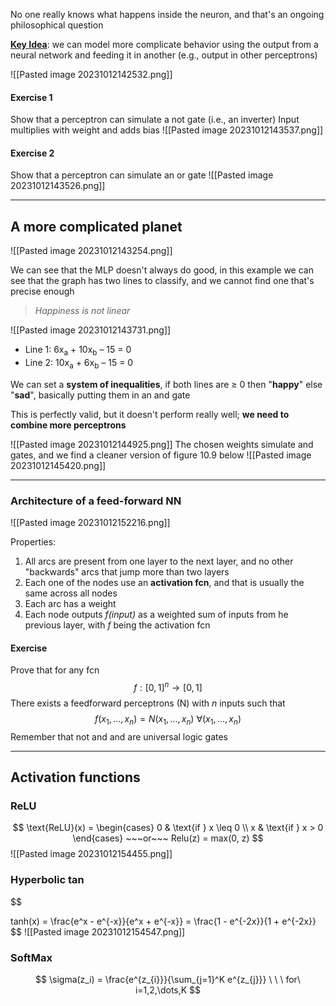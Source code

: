 No one really knows what happens inside the neuron, and that's an ongoing philosophical question

<u><b>Key Idea</b></u>: we can model more complicate behavior using the output from a neural network and feeding it in another (e.g., output in other perceptrons)

![[Pasted image 20231012142532.png]]
#### Exercise 1
Show that a perceptron can simulate a not gate (i.e., an inverter) 
Input multiplies with weight and adds bias
![[Pasted image 20231012143537.png]]
#### Exercise 2
Show that a perceptron can simulate an or gate
![[Pasted image 20231012143526.png]]

---------
## A more complicated planet

![[Pasted image 20231012143254.png]]

We can see that the MLP doesn't always do good, in this example we can see that the graph has two lines to classify, and we cannot find one that's precise enough
>*Happiness is not linear* 

![[Pasted image 20231012143731.png]]
* Line 1: 6x<sub>a</sub> + 10x<sub>b</sub> – 15 = 0
* Line 2: 10x<sub>a</sub> + 6x<sub>b</sub> – 15 = 0

We can set a **system of inequalities**, if both lines are $\geq$ 0 then "**happy**" else "**sad**", basically putting them in an and gate

This is perfectly valid, but it doesn't perform really well; **we need to combine more perceptrons**

![[Pasted image 20231012144925.png]]
The chosen weights simulate and gates, and we find a cleaner version of figure 10.9 below
![[Pasted image 20231012145420.png]]

------
### Architecture of a feed-forward NN

![[Pasted image 20231012152216.png]]

Properties:
1. All arcs are present from one layer to the next layer, and no other "backwards" arcs that jump more than two layers
2. Each one of the nodes use an **activation fcn**, and that is usually the same across all nodes 
3. Each arc has a weight
4. Each node outputs *f(input)* as a weighted sum of inputs from he previous layer, with *f* being the activation fcn
#### Exercise 
Prove that for any fcn $$f:[0,1]^n \rightarrow [0,1]$$
There exists a feedforward perceptrons (N) with *n* inputs such that $$f(x_1,...,x_n)=N(x_1,...,x_n) ~\forall(x_1,...,x_n)$$Remember that not and and are universal logic gates

-----
## Activation functions 

### ReLU
$$ \text{ReLU}(x) =
\begin{cases}
 0 & \text{if } x \leq 0 \\
 x & \text{if } x > 0
\end{cases} ~~~or~~~
Relu(z) = max(0, z)
$$
![[Pasted image 20231012154455.png]]
### Hyperbolic tan
$$ 

tanh(x) = \frac{e^x - e^{-x}}{e^x + e^{-x}} = \frac{1 - e^{-2x}}{1 + e^{-2x}}
$$
![[Pasted image 20231012154547.png]]

### SoftMax

$$
\sigma(z_i) = \frac{e^{z_{i}}}{\sum_{j=1}^K e^{z_{j}}} \ \ \ for\ i=1,2,\dots,K 
$$